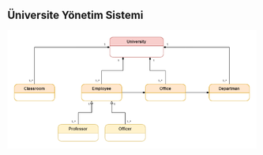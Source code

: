 
## Üniversite Yönetim Sistemi


 ![oop-universite-yonetim-sistemi](./universite-yonetim-sistemi.png)
